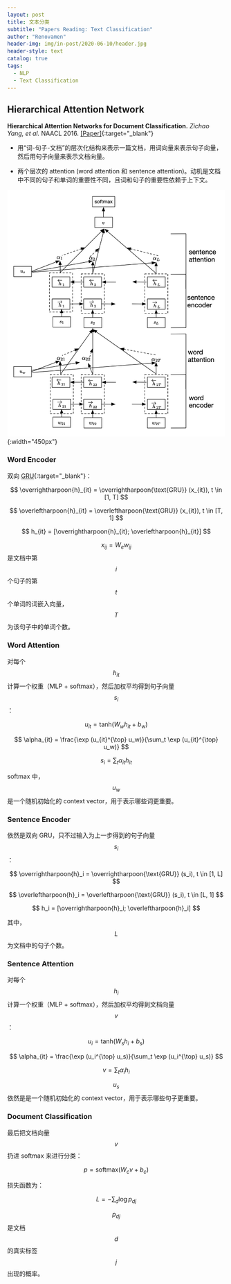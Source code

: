 ```yaml
---
layout: post
title: 文本分类
subtitle: "Papers Reading: Text Classification"
author: "Renovamen"
header-img: img/in-post/2020-06-10/header.jpg
header-style: text
catalog: true
tags:
  - NLP
  - Text Classification
---
```


## Hierarchical Attention Network

**Hierarchical Attention Networks for Document Classification.** *Zichao Yang, et al.* NAACL 2016. [[Paper]](https://www.aclweb.org/anthology/N16-1174.pdf){:target="_blank"}

- 用“词-句子-文档”的层次化结构来表示一篇文档，用词向量来表示句子向量，然后用句子向量来表示文档向量。

- 两个层次的 attention (word attention 和 sentence attention)。动机是文档中不同的句子和单词的重要性不同，且词和句子的重要性依赖于上下文。

![HAN](/img/in-post/2020-06-10/HAN.png){:width="450px"}


### Word Encoder

双向 [GRU](/2019/02/15/rnn-with-its-friends/#gru){:target="_blank"}：

$$
\overrightharpoon{h}_{it} = \overrightharpoon{\text{GRU}} (x_{it}), t \in [1, T]
$$

$$
\overleftharpoon{h}_{it} = \overleftharpoon{\text{GRU}} (x_{it}), t \in [T, 1]
$$

$$
h_{it} = [\overrightharpoon{h}_{it}; \overleftharpoon{h}_{it}]
$$

$$x_{ij} = W_e w_{ij}$$ 是文档中第 $$i$$ 个句子的第 $$t$$ 个单词的词嵌入向量，$$T$$ 为该句子中的单词个数。


### Word Attention

对每个 $$h_{it} $$ 计算一个权重（MLP + softmax），然后加权平均得到句子向量 $$s_i$$：

$$
u_{it} = \text{tanh} (W_w h_{it} + b_w)
$$

$$
\alpha_{it} = \frac{\exp (u_{it}^{\top} u_w)}{\sum_t \exp (u_{it}^{\top} u_w)}
$$

$$
s_i = \sum_t \alpha_{it} h_{it}
$$

softmax 中，$$u_w$$ 是一个随机初始化的 context vector，用于表示哪些词更重要。


### Sentence Encoder

依然是双向 GRU，只不过输入为上一步得到的句子向量 $$s_i$$：

$$
\overrightharpoon{h}_i = \overrightharpoon{\text{GRU}} (s_i), t \in [1, L]
$$

$$
\overleftharpoon{h}_i = \overleftharpoon{\text{GRU}} (s_i), t \in [L, 1]
$$

$$
h_i = [\overrightharpoon{h}_i; \overleftharpoon{h}_i]
$$

其中，$$L$$ 为文档中的句子个数。

### Sentence Attention

对每个 $$h_i $$ 计算一个权重（MLP + softmax），然后加权平均得到文档向量 $$v$$：

$$
u_i = \text{tanh} (W_s h_i + b_s)
$$

$$
\alpha_{it} = \frac{\exp (u_i^{\top} u_s)}{\sum_t \exp (u_i^{\top} u_s)}
$$

$$
v = \sum_t \alpha_i h_i
$$

$$u_s$$ 依然是是一个随机初始化的 context vector，用于表示哪些句子更重要。

### Document Classification

最后把文档向量 $$v$$ 扔进 softmax 来进行分类：

$$
p = \text{softmax} (W_c v + b_c)
$$

损失函数为：

$$
L = - \sum_d \log p_{dj}
$$

$$p_{dj}$$ 是文档 $$d$$ 的真实标签 $$j$$ 出现的概率。